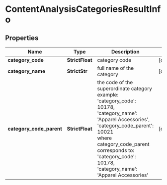 # ContentAnalysisCategoriesResultInfo


## Properties

| Name | Type | Description | Notes |
|------------ | ------------- | ------------- | -------------|
**category_code** | **StrictFloat** | category code |[optional]|
**category_name** | **StrictStr** | full name of the category |[optional]|
**category_code_parent** | **StrictFloat** | the code of the superordinate category<br>example:<br>'category_code': 10178,<br>'category_name': 'Apparel Accessories',<br>'category_code_parent': 10021<br>where category_code_parent<br>corresponds to:<br>'category_code': 10178,<br>'category_name': 'Apparel Accessories' |[optional]|